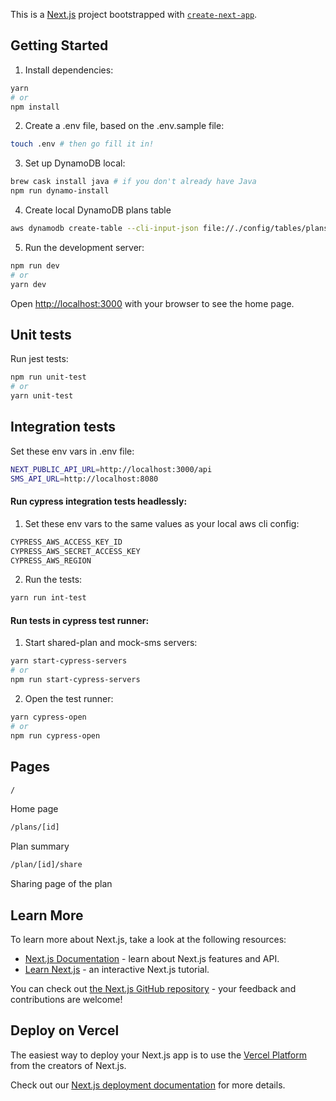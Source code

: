 This is a [Next.js](https://nextjs.org/) project bootstrapped with [`create-next-app`](https://github.com/zeit/next.js/tree/canary/packages/create-next-app).

## Getting Started

1. Install dependencies:
  ```bash
  yarn
  # or
  npm install
  ```

2. Create a .env file, based on the .env.sample file:
  ```bash
  touch .env # then go fill it in!
  ```

3. Set up DynamoDB local:
  ```bash
  brew cask install java # if you don't already have Java
  npm run dynamo-install
  ```

4. Create local DynamoDB plans table
  ```bash
  aws dynamodb create-table --cli-input-json file://./config/tables/plans.json --endpoint-url http://localhost:8000
  ```

5. Run the development server:
  ```bash
  npm run dev
  # or
  yarn dev
  ```

Open [http://localhost:3000](http://localhost:3000) with your browser to see the home page.

## Unit tests

Run jest tests:

```bash
npm run unit-test
# or
yarn unit-test
```

## Integration tests

Set these env vars in .env file:

```bash
NEXT_PUBLIC_API_URL=http://localhost:3000/api
SMS_API_URL=http://localhost:8080
```

#### Run cypress integration tests headlessly:
1. Set these env vars to the same values as your local aws cli config:
  ```bash
  CYPRESS_AWS_ACCESS_KEY_ID
  CYPRESS_AWS_SECRET_ACCESS_KEY
  CYPRESS_AWS_REGION
  ```

2. Run the tests:
  ```bash
  yarn run int-test
  ```

#### Run tests in cypress test runner:
1. Start shared-plan and mock-sms servers:
  ```bash
  yarn start-cypress-servers
  # or
  npm run start-cypress-servers
  ```

2. Open the test runner:
  ```bash
  yarn cypress-open
  # or
  npm run cypress-open
  ```

## Pages

```bash
/
```
Home page

```bash
/plans/[id]
```
Plan summary

```bash
/plan/[id]/share
```
Sharing page of the plan

## Learn More

To learn more about Next.js, take a look at the following resources:

- [Next.js Documentation](https://nextjs.org/docs) - learn about Next.js features and API.
- [Learn Next.js](https://nextjs.org/learn) - an interactive Next.js tutorial.

You can check out [the Next.js GitHub repository](https://github.com/zeit/next.js/) - your feedback and contributions are welcome!

## Deploy on Vercel

The easiest way to deploy your Next.js app is to use the [Vercel Platform](https://vercel.com/import?utm_medium=default-template&filter=next.js&utm_source=create-next-app&utm_campaign=create-next-app-readme) from the creators of Next.js.

Check out our [Next.js deployment documentation](https://nextjs.org/docs/deployment) for more details.
